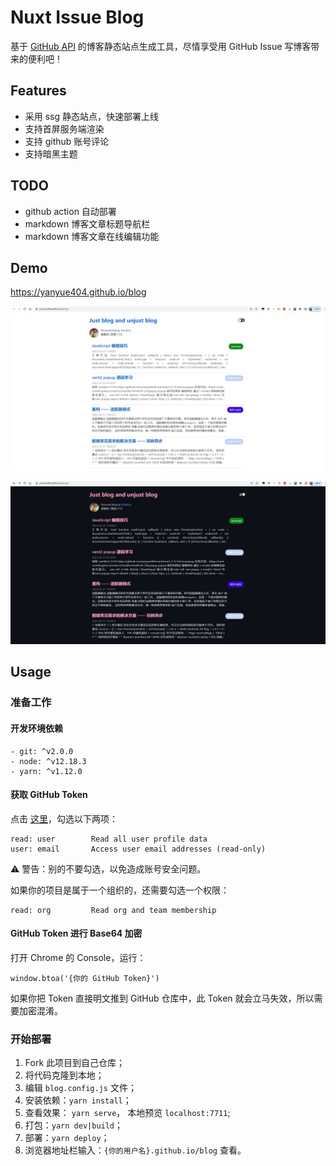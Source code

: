 # Nuxt Issue Blog

基于 [GitHub API](https://docs.github.com/en/rest/issues/issues) 的博客静态站点生成工具，尽情享受用 GitHub Issue 写博客带来的便利吧！

## Features

- 采用 ssg 静态站点，快速部署上线
- 支持首屏服务端渲染
- 支持 github 账号评论
- 支持暗黑主题

## TODO

- github action 自动部署
- markdown 博客文章标题导航栏
- markdown 博客文章在线编辑功能

## Demo

https://yanyue404.github.io/blog

![](./assets/light.jpg)

![](./assets/dark.jpg)

## Usage

### 准备工作

#### 开发环境依赖

```
- git: ^v2.0.0
- node: ^v12.18.3
- yarn: ^v1.12.0
```

#### 获取 GitHub Token

点击 [这里](https://github.com/settings/tokens/new)，勾选以下两项：

```
read: user        Read all user profile data
user: email       Access user email addresses (read-only)
```

⚠️ 警告️：别的不要勾选，以免造成账号安全问题。

如果你的项目是属于一个组织的，还需要勾选一个权限：

```
read: org         Read org and team membership
```

#### GitHub Token 进行 Base64 加密

打开 Chrome 的 Console，运行：

```
window.btoa('{你的 GitHub Token}')
```

如果你把 Token 直接明文推到 GitHub 仓库中，此 Token 就会立马失效，所以需要加密混淆。

### 开始部署

1. Fork 此项目到自己仓库；
2. 将代码克隆到本地；
3. 编辑 `blog.config.js` 文件；
4. 安装依赖：`yarn install`；
5. 查看效果： `yarn serve`， 本地预览 `localhost:7711`;
6. 打包：`yarn dev|build`；
7. 部署：`yarn deploy`；
8. 浏览器地址栏输入：`{你的用户名}.github.io/blog` 查看。
